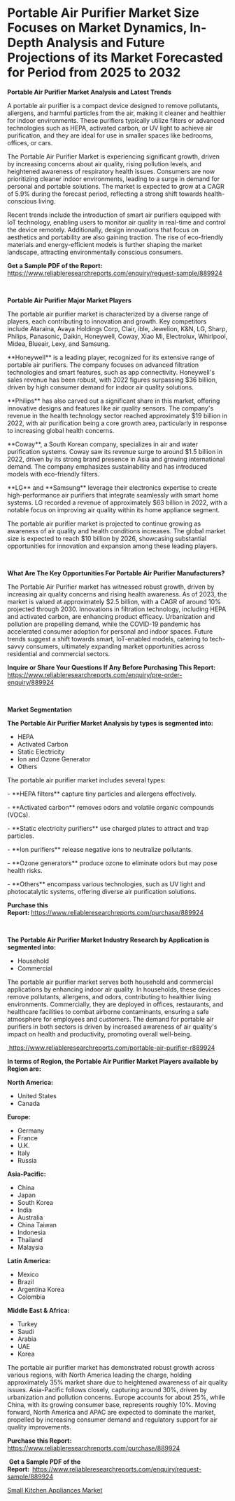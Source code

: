 <p><h1>Portable Air Purifier Market Size Focuses on Market Dynamics, In-Depth Analysis and Future Projections of its Market Forecasted for Period from 2025 to 2032</h1></p><p><strong>Portable Air Purifier Market Analysis and Latest Trends</strong></p>
<p><p>A portable air purifier is a compact device designed to remove pollutants, allergens, and harmful particles from the air, making it cleaner and healthier for indoor environments. These purifiers typically utilize filters or advanced technologies such as HEPA, activated carbon, or UV light to achieve air purification, and they are ideal for use in smaller spaces like bedrooms, offices, or cars.</p><p>The Portable Air Purifier Market is experiencing significant growth, driven by increasing concerns about air quality, rising pollution levels, and heightened awareness of respiratory health issues. Consumers are now prioritizing cleaner indoor environments, leading to a surge in demand for personal and portable solutions. The market is expected to grow at a CAGR of 5.9% during the forecast period, reflecting a strong shift towards health-conscious living.</p><p>Recent trends include the introduction of smart air purifiers equipped with IoT technology, enabling users to monitor air quality in real-time and control the device remotely. Additionally, design innovations that focus on aesthetics and portability are also gaining traction. The rise of eco-friendly materials and energy-efficient models is further shaping the market landscape, attracting environmentally conscious consumers.</p></p>
<p><strong>Get a Sample PDF of the Report:&nbsp;</strong> <a href="https://www.reliableresearchreports.com/enquiry/request-sample/889924?utm_campaign=2179&utm_medium=2&utm_source=Github&utm_content=ia&utm_term=05022025&utm_id=portable-air-purifier">https://www.reliableresearchreports.com/enquiry/request-sample/889924</a></p>
<p>&nbsp;</p>
<p><strong>Portable Air Purifier Major Market Players</strong></p>
<p><p>The portable air purifier market is characterized by a diverse range of players, each contributing to innovation and growth. Key competitors include Ataraina, Avaya Holdings Corp, Clair, ible, Jewelion, K&N, LG, Sharp, Philips, Panasonic, Daikin, Honeywell, Coway, Xiao Mi, Electrolux, Whirlpool, Midea, Blueair, Lexy, and Samsung.</p><p>**Honeywell** is a leading player, recognized for its extensive range of portable air purifiers. The company focuses on advanced filtration technologies and smart features, such as app connectivity. Honeywell's sales revenue has been robust, with 2022 figures surpassing $36 billion, driven by high consumer demand for indoor air quality solutions.</p><p>**Philips** has also carved out a significant share in this market, offering innovative designs and features like air quality sensors. The company's revenue in the health technology sector reached approximately $19 billion in 2022, with air purification being a core growth area, particularly in response to increasing global health concerns.</p><p>**Coway**, a South Korean company, specializes in air and water purification systems. Coway saw its revenue surge to around $1.5 billion in 2022, driven by its strong brand presence in Asia and growing international demand. The company emphasizes sustainability and has introduced models with eco-friendly filters.</p><p>**LG** and **Samsung** leverage their electronics expertise to create high-performance air purifiers that integrate seamlessly with smart home systems. LG recorded a revenue of approximately $63 billion in 2022, with a notable focus on improving air quality within its home appliance segment.</p><p>The portable air purifier market is projected to continue growing as awareness of air quality and health conditions increases. The global market size is expected to reach $10 billion by 2026, showcasing substantial opportunities for innovation and expansion among these leading players.</p></p>
<p>&nbsp;</p>
<p><strong>What Are The Key Opportunities For Portable Air Purifier Manufacturers?</strong></p>
<p><p>The Portable Air Purifier market has witnessed robust growth, driven by increasing air quality concerns and rising health awareness. As of 2023, the market is valued at approximately $2.5 billion, with a CAGR of around 10% projected through 2030. Innovations in filtration technology, including HEPA and activated carbon, are enhancing product efficacy. Urbanization and pollution are propelling demand, while the COVID-19 pandemic has accelerated consumer adoption for personal and indoor spaces. Future trends suggest a shift towards smart, IoT-enabled models, catering to tech-savvy consumers, ultimately expanding market opportunities across residential and commercial sectors.</p></p>
<p><strong>Inquire or Share Your Questions If Any Before Purchasing This Report:</strong> <a href="https://www.reliableresearchreports.com/enquiry/pre-order-enquiry/889924?utm_campaign=2179&utm_medium=2&utm_source=Github&utm_content=ia&utm_term=05022025&utm_id=portable-air-purifier">https://www.reliableresearchreports.com/enquiry/pre-order-enquiry/889924</a></p>
<p>&nbsp;</p>
<p><strong>Market Segmentation</strong></p>
<p><strong>The Portable Air Purifier Market Analysis by types is segmented into:</strong></p>
<p><ul><li>HEPA</li><li>Activated Carbon</li><li>Static Electricity</li><li>Ion and Ozone Generator</li><li>Others</li></ul></p>
<p><p>The portable air purifier market includes several types: </p><p>- **HEPA filters** capture tiny particles and allergens effectively. </p><p>- **Activated carbon** removes odors and volatile organic compounds (VOCs). </p><p>- **Static electricity purifiers** use charged plates to attract and trap particles. </p><p>- **Ion purifiers** release negative ions to neutralize pollutants. </p><p>- **Ozone generators** produce ozone to eliminate odors but may pose health risks. </p><p>- **Others** encompass various technologies, such as UV light and photocatalytic systems, offering diverse air purification solutions.</p></p>
<p><strong>Purchase this Report:&nbsp;</strong><a href="https://www.reliableresearchreports.com/purchase/889924?utm_campaign=2179&utm_medium=2&utm_source=Github&utm_content=ia&utm_term=05022025&utm_id=portable-air-purifier">https://www.reliableresearchreports.com/purchase/889924</a></p>
<p>&nbsp;</p>
<p><strong>The Portable Air Purifier Market Industry Research by Application is segmented into:</strong></p>
<p><ul><li>Household</li><li>Commercial</li></ul></p>
<p><p>The portable air purifier market serves both household and commercial applications by enhancing indoor air quality. In households, these devices remove pollutants, allergens, and odors, contributing to healthier living environments. Commercially, they are deployed in offices, restaurants, and healthcare facilities to combat airborne contaminants, ensuring a safe atmosphere for employees and customers. The demand for portable air purifiers in both sectors is driven by increased awareness of air quality's impact on health and productivity, promoting overall well-being.</p></p>
<p><a href="https://www.reliableresearchreports.com/portable-air-purifier-r889924?utm_campaign=2179&utm_medium=2&utm_source=Github&utm_content=ia&utm_term=05022025&utm_id=portable-air-purifier">&nbsp;https://www.reliableresearchreports.com/portable-air-purifier-r889924</a></p>
<p><strong>In terms of Region, the Portable Air Purifier Market Players available by Region are:</strong></p>
<p>
    <p> <strong> North America: </strong>
        <ul>
            <li>United States</li>
            <li>Canada</li>
        </ul>
        </p> 
    <p> <strong> Europe: </strong>
        <ul>
            <li>Germany</li>
            <li>France</li>
            <li>U.K.</li>
            <li>Italy</li>
            <li>Russia</li>
        </ul>
        </p> 
    <p> <strong> Asia-Pacific: </strong>
        <ul>
            <li>China</li>
            <li>Japan</li>
            <li>South Korea</li>
            <li>India</li>
            <li>Australia</li>
            <li>China Taiwan</li>
            <li>Indonesia</li>
            <li>Thailand</li>
            <li>Malaysia</li>
        </ul>
        </p> 
    <p> <strong> Latin America: </strong>
        <ul>
            <li>Mexico</li>
            <li>Brazil</li>
            <li>Argentina Korea</li>
            <li>Colombia</li>
        </ul>
        </p> 
    <p> <strong> Middle East & Africa: </strong>
        <ul>
            <li>Turkey</li>
            <li>Saudi</li>
            <li>Arabia</li>
            <li>UAE</li>
            <li>Korea</li>
        </ul>
    </p>
    </p>
<p><p>The portable air purifier market has demonstrated robust growth across various regions, with North America leading the charge, holding approximately 35% market share due to heightened awareness of air quality issues. Asia-Pacific follows closely, capturing around 30%, driven by urbanization and pollution concerns. Europe accounts for about 25%, while China, with its growing consumer base, represents roughly 10%. Moving forward, North America and APAC are expected to dominate the market, propelled by increasing consumer demand and regulatory support for air quality improvements.</p></p>
<p><strong>Purchase this Report: </strong><a href="https://www.reliableresearchreports.com/purchase/889924?utm_campaign=2179&utm_medium=2&utm_source=Github&utm_content=ia&utm_term=05022025&utm_id=portable-air-purifier">https://www.reliableresearchreports.com/purchase/889924</a></p>
<p>&nbsp;<strong>Get a Sample PDF of the Report:&nbsp;&nbsp;</strong><a href="https://www.reliableresearchreports.com/enquiry/request-sample/889924?utm_campaign=2179&utm_medium=2&utm_source=Github&utm_content=ia&utm_term=05022025&utm_id=portable-air-purifier">https://www.reliableresearchreports.com/enquiry/request-sample/889924</a></p>
<p><strong></strong></p>
<p><p><a href="https://github.com/irfadac/Market-Research-Report-List-5/blob/main/small-kitchen-appliances-market.md?utm_campaign=2179&utm_medium=2&utm_source=Github&utm_content=ia&utm_term=05022025&utm_id=portable-air-purifier">Small Kitchen Appliances Market</a></p></p>